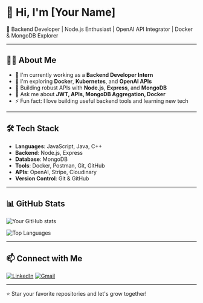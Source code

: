 # 👋 Hi, I'm [Your Name]

🚀 Backend Developer | Node.js Enthusiast | OpenAI API Integrator | Docker & MongoDB Explorer

---

## 👨‍💻 About Me

- 🔭 I'm currently working as a **Backend Developer Intern**
- 🌱 I'm exploring **Docker**, **Kubernetes**, and **OpenAI APIs**
- 💼 Building robust APIs with **Node.js**, **Express**, and **MongoDB**
- 💬 Ask me about **JWT, APIs, MongoDB Aggregation, Docker**
- ⚡ Fun fact: I love building useful backend tools and learning new tech

---

## 🛠️ Tech Stack

- **Languages**: JavaScript, Java, C++
- **Backend**: Node.js, Express
- **Database**: MongoDB
- **Tools**: Docker, Postman, Git, GitHub
- **APIs**: OpenAI, Stripe, Cloudinary
- **Version Control**: Git & GitHub

---

## 📊 GitHub Stats

![Your GitHub stats](https://github-readme-stats.vercel.app/api?username=your-username&show_icons=true&theme=radical)

![Top Languages](https://github-readme-stats.vercel.app/api/top-langs/?username=your-username&layout=compact&theme=radical)

---

## 📫 Connect with Me

[![LinkedIn](https://img.shields.io/badge/LinkedIn-blue?logo=linkedin&logoColor=white)](https://linkedin.com/in/your-linkedin)
[![Gmail](https://img.shields.io/badge/Gmail-red?logo=gmail&logoColor=white)](mailto:your.email@gmail.com)

---

⭐️ Star your favorite repositories and let's grow together!
